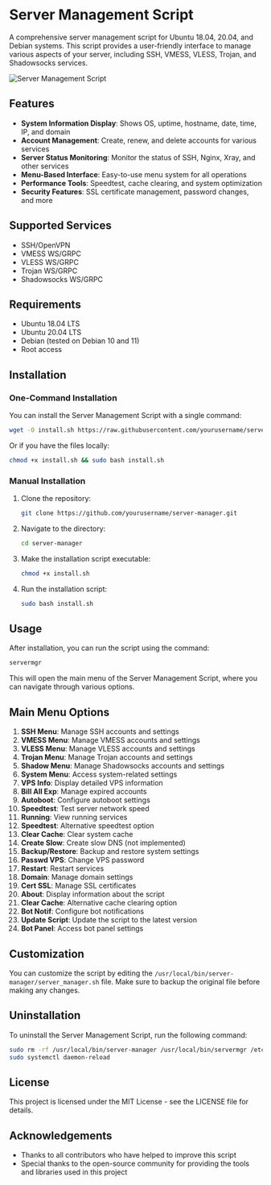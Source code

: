 # Server Management Script

A comprehensive server management script for Ubuntu 18.04, 20.04, and Debian systems. This script provides a user-friendly interface to manage various aspects of your server, including SSH, VMESS, VLESS, Trojan, and Shadowsocks services.

![Server Management Script](https://i.imgur.com/example.png)

## Features

- **System Information Display**: Shows OS, uptime, hostname, date, time, IP, and domain
- **Account Management**: Create, renew, and delete accounts for various services
- **Server Status Monitoring**: Monitor the status of SSH, Nginx, Xray, and other services
- **Menu-Based Interface**: Easy-to-use menu system for all operations
- **Performance Tools**: Speedtest, cache clearing, and system optimization
- **Security Features**: SSL certificate management, password changes, and more

## Supported Services

- SSH/OpenVPN
- VMESS WS/GRPC
- VLESS WS/GRPC
- Trojan WS/GRPC
- Shadowsocks WS/GRPC

## Requirements

- Ubuntu 18.04 LTS
- Ubuntu 20.04 LTS
- Debian (tested on Debian 10 and 11)
- Root access

## Installation

### One-Command Installation

You can install the Server Management Script with a single command:

```bash
wget -O install.sh https://raw.githubusercontent.com/yourusername/server-manager/main/install.sh && chmod +x install.sh && sudo bash install.sh
```

Or if you have the files locally:

```bash
chmod +x install.sh && sudo bash install.sh
```

### Manual Installation

1. Clone the repository:
   ```bash
   git clone https://github.com/yourusername/server-manager.git
   ```

2. Navigate to the directory:
   ```bash
   cd server-manager
   ```

3. Make the installation script executable:
   ```bash
   chmod +x install.sh
   ```

4. Run the installation script:
   ```bash
   sudo bash install.sh
   ```

## Usage

After installation, you can run the script using the command:

```bash
servermgr
```

This will open the main menu of the Server Management Script, where you can navigate through various options.

## Main Menu Options

1. **SSH Menu**: Manage SSH accounts and settings
2. **VMESS Menu**: Manage VMESS accounts and settings
3. **VLESS Menu**: Manage VLESS accounts and settings
4. **Trojan Menu**: Manage Trojan accounts and settings
5. **Shadow Menu**: Manage Shadowsocks accounts and settings
6. **System Menu**: Access system-related settings
7. **VPS Info**: Display detailed VPS information
8. **Bill All Exp**: Manage expired accounts
9. **Autoboot**: Configure autoboot settings
10. **Speedtest**: Test server network speed
11. **Running**: View running services
12. **Speedtest**: Alternative speedtest option
13. **Clear Cache**: Clear system cache
14. **Create Slow**: Create slow DNS (not implemented)
15. **Backup/Restore**: Backup and restore system settings
16. **Passwd VPS**: Change VPS password
17. **Restart**: Restart services
18. **Domain**: Manage domain settings
19. **Cert SSL**: Manage SSL certificates
20. **About**: Display information about the script
21. **Clear Cache**: Alternative cache clearing option
22. **Bot Notif**: Configure bot notifications
23. **Update Script**: Update the script to the latest version
24. **Bot Panel**: Access bot panel settings

## Customization

You can customize the script by editing the `/usr/local/bin/server-manager/server_manager.sh` file. Make sure to backup the original file before making any changes.

## Uninstallation

To uninstall the Server Management Script, run the following command:

```bash
sudo rm -rf /usr/local/bin/server-manager /usr/local/bin/servermgr /etc/systemd/system/server-manager.service
sudo systemctl daemon-reload
```

## License

This project is licensed under the MIT License - see the LICENSE file for details.

## Acknowledgements

- Thanks to all contributors who have helped to improve this script
- Special thanks to the open-source community for providing the tools and libraries used in this project